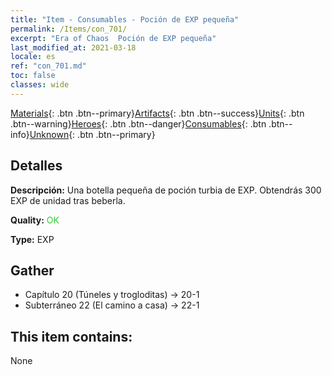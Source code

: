 ```yaml
---
title: "Item - Consumables - Poción de EXP pequeña"
permalink: /Items/con_701/
excerpt: "Era of Chaos  Poción de EXP pequeña"
last_modified_at: 2021-03-18
locale: es
ref: "con_701.md"
toc: false
classes: wide
---
```

 [Materials](/es/Items/){: .btn .btn--primary}[Artifacts](/es/Items/Artifacts/){: .btn .btn--success}[Units](/es/Items/Units/){: .btn .btn--warning}[Heroes](/es/Items/Heroes/){: .btn .btn--danger}[Consumables](/es/Items/Consumables/){: .btn .btn--info}[Unknown](/es/Items/Unknown/){: .btn .btn--primary}

## Detalles
 **Descripción:** Una botella pequeña de poción turbia de EXP. Obtendrás 300 EXP de unidad tras beberla.

 **Quality:** <span style="color: #32CD32">OK</span>

 **Type:** EXP

## Gather

*    Capítulo 20 (Túneles y trogloditas) -> 20-1 
*    Subterráneo 22 (El camino a casa) -> 22-1 

## This item contains:

  None

